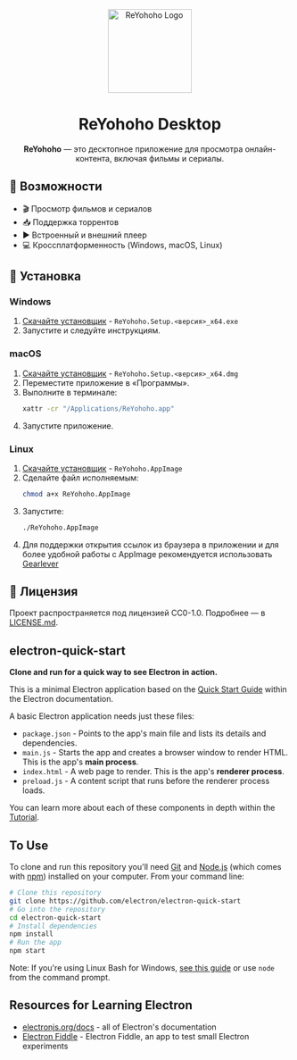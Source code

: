 <div align="center">

<img src="icon.png" alt="ReYohoho Logo" width="150">

# ReYohoho Desktop

**ReYohoho** — это десктопное приложение для просмотра онлайн-контента, включая фильмы и сериалы.
</div>

## 🚀 Возможности

- 🎬 Просмотр фильмов и сериалов
- 📥 Поддержка торрентов
- ▶️ Встроенный и внешний плеер
- 💻 Кроссплатформенность (Windows, macOS, Linux)

## 🔧 Установка

### Windows

1. [Скачайте установщик](https://github.com/reyohoho/reyohoho-desktop/releases/) - `ReYohoho.Setup.<версия>_x64.exe`
2. Запустите и следуйте инструкциям.

### macOS

1. [Скачайте установщик](https://github.com/reyohoho/reyohoho-desktop/releases/) - `ReYohoho.Setup.<версия>_x64.dmg`
2. Переместите приложение в «Программы».
3. Выполните в терминале:
   ```sh
   xattr -cr "/Applications/ReYohoho.app"
   ```
4. Запустите приложение.

### Linux

1. [Скачайте установщик](https://github.com/reyohoho/reyohoho-desktop/releases/) - `ReYohoho.AppImage`
2. Сделайте файл исполняемым:
   ```sh
   chmod a+x ReYohoho.AppImage
   ```
3. Запустите:
   ```sh
   ./ReYohoho.AppImage
   ```
4. Для поддержки открытия ссылок из браузера в приложении и для более удобной работы с AppImage рекомендуется использовать [Gearlever](https://github.com/mijorus/gearlever)

## 📜 Лицензия

Проект распространяется под лицензией CC0-1.0. Подробнее — в [LICENSE.md](LICENSE.md).

## electron-quick-start

**Clone and run for a quick way to see Electron in action.**

This is a minimal Electron application based on the [Quick Start Guide](https://electronjs.org/docs/latest/tutorial/quick-start) within the Electron documentation.

A basic Electron application needs just these files:

- `package.json` - Points to the app's main file and lists its details and dependencies.
- `main.js` - Starts the app and creates a browser window to render HTML. This is the app's **main process**.
- `index.html` - A web page to render. This is the app's **renderer process**.
- `preload.js` - A content script that runs before the renderer process loads.

You can learn more about each of these components in depth within the [Tutorial](https://electronjs.org/docs/latest/tutorial/tutorial-prerequisites).

## To Use

To clone and run this repository you'll need [Git](https://git-scm.com) and [Node.js](https://nodejs.org/en/download/) (which comes with [npm](http://npmjs.com)) installed on your computer. From your command line:

```bash
# Clone this repository
git clone https://github.com/electron/electron-quick-start
# Go into the repository
cd electron-quick-start
# Install dependencies
npm install
# Run the app
npm start
```

Note: If you're using Linux Bash for Windows, [see this guide](https://www.howtogeek.com/261575/how-to-run-graphical-linux-desktop-applications-from-windows-10s-bash-shell/) or use `node` from the command prompt.

## Resources for Learning Electron

- [electronjs.org/docs](https://electronjs.org/docs) - all of Electron's documentation
- [Electron Fiddle](https://electronjs.org/fiddle) - Electron Fiddle, an app to test small Electron experiments
